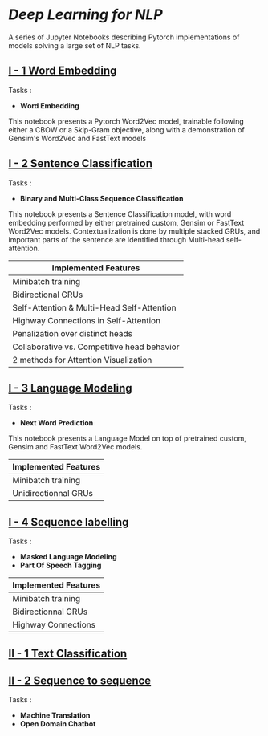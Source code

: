 # _Deep Learning for NLP_
A series of Jupyter Notebooks describing Pytorch implementations of models solving a large set of NLP tasks.



## [I - 1 Word Embedding](https://github.com/JBAujogue/Deep-Learning-for-NLP/tree/master/DL4NLP%20notebooks)

 Tasks :

- **Word Embedding**

This notebook presents a Pytorch Word2Vec model, trainable following either a CBOW or a Skip-Gram objective, along with a demonstration of Gensim's Word2Vec and FastText models

## [I - 2 Sentence Classification](https://github.com/JBAujogue/Deep-Learning-for-NLP/tree/master/DL4NLP%20notebooks)

 Tasks :

- **Binary and Multi-Class Sequence Classification**

This notebook presents a Sentence Classification model, with word embedding performed by either pretrained custom, Gensim or FastText Word2Vec models. Contextualization is done by multiple stacked GRUs, and important parts of the sentence are identified through Multi-head self-attention.

| Implemented Features |
|-----|
| Minibatch training |
| Bidirectional GRUs |
| Self-Attention & Multi-Head Self-Attention |
| Highway Connections in Self-Attention |
| Penalization over distinct heads |
| Collaborative vs. Competitive head behavior |
| 2 methods for Attention Visualization |


## [I - 3 Language Modeling](https://github.com/JBAujogue/Deep-Learning-for-NLP/tree/master/DL4NLP%20notebooks)

Tasks :

- **Next Word Prediction**

This notebook presents a Language Model on top of pretrained custom, Gensim and FastText Word2Vec models.

| Implemented Features |
|-----|
| Minibatch training |
| Unidirectionnal GRUs |

## [I - 4 Sequence labelling](https://github.com/JBAujogue/Deep-Learning-for-NLP/tree/master/DL4NLP%20notebooks)

Tasks :

- **Masked Language Modeling**
- **Part Of Speech Tagging**


| Implemented Features |
|-----|
| Minibatch training |
| Bidirectionnal GRUs |
| Highway Connections |
 


## [II - 1 Text Classification](https://github.com/JBAujogue/Deep-Learning-for-NLP/tree/master/DL4NLP%20notebooks)

## [II - 2 Sequence to sequence](https://github.com/JBAujogue/Deep-Learning-for-NLP/tree/master/DL4NLP%20notebooks)

Tasks :

- **Machine Translation**
- **Open Domain Chatbot**
